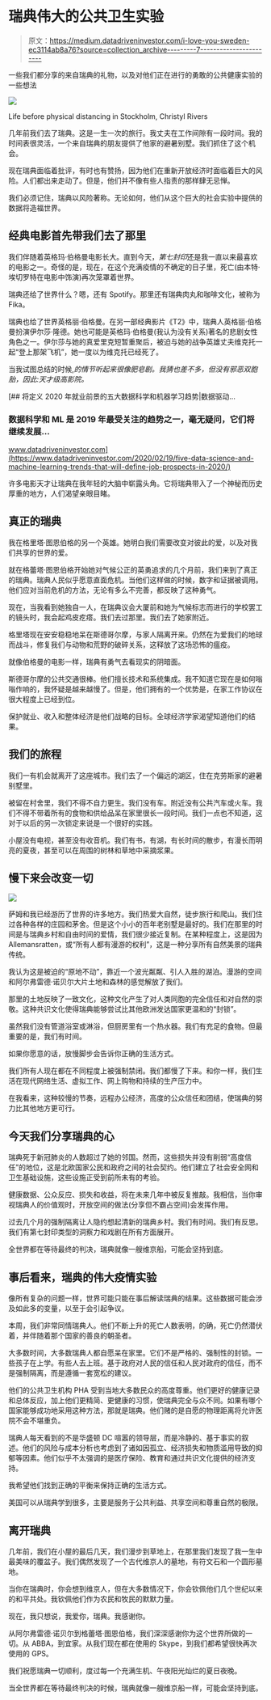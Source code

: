 # 瑞典伟大的公共卫生实验

> 原文：<https://medium.datadriveninvestor.com/i-love-you-sweden-ec3114ab8a76?source=collection_archive---------7----------------------->

一些我们都分享的来自瑞典的礼物，以及对他们正在进行的勇敢的公共健康实验的一些想法

![](img/f8bec232a86b4bdcb7f7d03bcf7c2236.png)

Life before physical distancing in Stockholm, Christyl Rivers

几年前我们去了瑞典。这是一生一次的旅行。我丈夫在工作间隙有一段时间。我的时间表很灵活，一个来自瑞典的朋友提供了他家的避暑别墅。我们抓住了这个机会。

现在瑞典面临着批评，有时也有赞扬，因为他们在重新开放经济时面临着巨大的风险。人们都出来走动了。但是，他们并不像有些人指责的那样肆无忌惮。

我们必须记住，瑞典以风险著称。无论如何，他们从这个巨大的社会实验中提供的数据将造福世界。

## 经典电影首先带我们去了那里

我们伴随着英格玛·伯格曼电影长大。直到今天，*第七封印*还是我一直以来最喜欢的电影之一。奇怪的是，现在，在这个充满疫情的不确定的日子里，死亡(由本特·埃切罗特在电影中饰演)再次笼罩着世界。

瑞典还给了世界什么？嗯，还有 Spotify。那里还有瑞典肉丸和咖啡文化，被称为 Fika。

瑞典也给了世界英格丽·伯格曼。在另一部经典影片《T2》中，瑞典人英格丽·伯格曼扮演伊尔莎·隆德。她也可能是英格玛·伯格曼(我认为没有关系)著名的悲剧女性角色之一。伊尔莎与她的真爱里克短暂重聚后，被迫与她的战争英雄丈夫维克托一起“登上那架飞机”，她一度以为维克托已经死了。

当我试图总结的时候,*的情节听起来很像肥皂剧。我猜也差不多，但没有邪恶双胞胎，因此:天才级高影院。*

[](https://www.datadriveninvestor.com/2020/02/19/five-data-science-and-machine-learning-trends-that-will-define-job-prospects-in-2020/) [## 将定义 2020 年就业前景的五大数据科学和机器学习趋势|数据驱动…

### 数据科学和 ML 是 2019 年最受关注的趋势之一，毫无疑问，它们将继续发展…

www.datadriveninvestor.com](https://www.datadriveninvestor.com/2020/02/19/five-data-science-and-machine-learning-trends-that-will-define-job-prospects-in-2020/) 

许多电影天才让瑞典在我年轻的大脑中崭露头角。它将瑞典带入了一个神秘而历史厚重的地方，人们渴望亲眼目睹。

## 真正的瑞典

我在格里塔·图恩伯格的另一个英雄。她明白我们需要改变对彼此的爱，以及对我们共享的世界的爱。

就在格蕾塔·图恩伯格开始她对气候公正的英勇追求的几个月前，我们来到了真正的瑞典。瑞典人民似乎愿意直面危机。当他们这样做的时候，数字和证据被调用。他们应对当前危机的方法，无论有多么不完善，都反映了这种勇气。

现在，当我看到她独自一人，在瑞典议会大厦前和她为气候标志而进行的学校罢工的镜头时，我会起鸡皮疙瘩。我们去过那里。我们去了她家附近。

格里塔现在安安稳稳地呆在斯德哥尔摩，与家人隔离开来。仍然在为爱我们的地球而战斗，修复我们与动物和荒野的破碎关系，这释放了这场恐怖的瘟疫。

就像伯格曼的电影一样，瑞典有勇气去看现实的阴暗面。

斯德哥尔摩的公共交通很棒。他们擅长技术和系统集成。我不知道它现在是如何嗡嗡作响的，我怀疑是越来越慢了。但是，他们拥有的一个优势是，在家工作协议在很大程度上已经到位。

保护就业、收入和整体经济是他们战略的目标。全球经济学家渴望知道他们的结果。

## 我们的旅程

我们一有机会就离开了这座城市。我们去了一个偏远的湖区，住在克劳斯家的避暑别墅里。

被留在村舍里，我们不得不自力更生。我们没有车。附近没有公共汽车或火车。我们不得不带着所有的食物和供给品呆在家里很长一段时间。我们一点也不知道，这对于以后的另一次锁定来说是一个很好的实践。

小屋没有电视，甚至没有收音机。我们有书，有湖，有长时间的散步，有漫长而明亮的夏夜，甚至可以在周围的树林和草地中采摘浆果。

## 慢下来会改变一切

![](img/d61a9a349266f4557d574eda78c7d42d.png)

萨姆和我已经游历了世界的许多地方。我们热爱大自然，徒步旅行和爬山。我们住过各种各样的庄园和茅舍。但是这个小小的百年老别墅是最好的。我们在那里的时间是与瑞典乡村和自由时间的爱情，我们很少接近复制。在某种程度上，这是因为 Allemansratten，或“所有人都有漫游的权利”，这是一种分享所有自然美景的瑞典传统。

我认为这是被迫的“原地不动”，靠近一个波光粼粼、引人入胜的湖泊。漫游的空间和阿尔弗雷德·诺贝尔大片土地和森林的感觉解放了我们。

那里的土地反映了一致文化，这种文化产生了对人类同胞的完全信任和对自然的崇敬。这种共识文化使得瑞典能够尝试比其他欧洲发达国家更温和的“封锁”。

虽然我们没有管道浴室或淋浴，但厨房里有一个热水器。我们有充足的食物。但最重要的是，我们有时间。

如果你愿意的话，放慢脚步会告诉你正确的生活方式。

我们所有人现在都在不同程度上被强制禁闭。我们都慢了下来。和你一样，我们生活在现代网络生活、虚拟工作、网上购物和持续的生产压力中。

在我看来，这种较慢的节奏，远程办公经济，高度的公众信任和团结，使瑞典的努力比其他地方更可行。

## 今天我们分享瑞典的心

瑞典死于新冠肺炎的人数超过了她的邻国。然而，这些损失并没有削弱“高度信任”的地位，这是北欧国家公民和政府之间的社会契约。他们建立了社会安全网和卫生基础设施，这些设施正受到前所未有的考验。

健康数据、公众反应、损失和收益，将在未来几年中被反复推敲。我相信，当你审视瑞典人的价值观时，开放空间的做法(分享但不霸占空间)会发挥作用。

过去几个月的强制隔离让人隐约想起清新的瑞典乡村。我们有时间。我们有反思。我们有第七封印类型的洞察力和戏剧在所有方面展开。

全世界都在等待最终的判决，瑞典就像一艘维京船，可能会坚持到底。

## 事后看来，瑞典的伟大疫情实验

像所有复杂的问题一样，世界可能只能在事后解读瑞典的结果。这些数据可能会涉及如此多的变量，以至于会引起争议。

本周，我们非常同情瑞典人。他们不断上升的死亡人数表明，的确，死亡仍然潜伏着，并伴随着那个国家的善良的朝圣者。

大多数时间，大多数瑞典人都自愿呆在家里。它们不是严格的、强制性的封锁。一些孩子在上学。有些人去上班。基于政府对人民的信任和人民对政府的信任，而不是强制隔离，而是遵循一套宽松的建议。

他们的公共卫生机构 PHA 受到当地大多数民众的高度尊重。他们更好的健康记录和总体反应，加上他们更精简、更健康的习惯，使瑞典完全与众不同。如果有哪个国家能够成功地采用这种方法，那就是瑞典。他们赌的是自愿的物理距离将允许医院不会不堪重负。

瑞典人每天看到的不是华盛顿 DC 喧嚣的领导层，而是冷静的、基于事实的叙述。他们的风险与成本分析也考虑到了诸如因孤立、经济损失和物质滥用导致的抑郁等因素。他们似乎不太强调的是医疗保险、教育和通过共识文化提供的经济支持。

我希望他们找到正确的平衡来保持正确的生活方式。

美国可以从瑞典学到很多，主要是服务于公共利益、共享空间和尊重自然的极限。

## 离开瑞典

几年前，我们在小屋的最后几天，我们漫步到草地上，在那里我们发现了我一生中最美味的覆盆子。我们偶然发现了一个古代维京人的墓地，有符文石和一个圆形墓地。

当你在瑞典时，你会想到维京人，但在大多数情况下，你会钦佩他们几个世纪以来的和平共处。我钦佩他们作为农民和牧民的默默力量。

现在，我只想说，我爱你，瑞典。我感谢你。

从阿尔弗雷德·诺贝尔到格蕾塔·图恩伯格，我们深深感谢你为这个世界所做的一切。从 ABBA，到宜家。从我们现在都在使用的 Skype，到我们都希望很快再次使用的 GPS。

我们祝愿瑞典一切顺利，度过每一个充满生机、午夜阳光灿烂的夏日夜晚。

当全世界都在等待最终判决的时候，瑞典就像一艘维京船一样，可能会坚持到底。